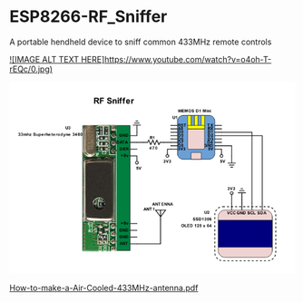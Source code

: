 # ESP8266-RF_Sniffer
A portable hendheld device to sniff common 433MHz remote controls

[![IMAGE ALT TEXT HERE]https://www.youtube.com/watch?v=o4oh-T-rEQc/0.jpg)](https://www.youtube.com/watch?v=o4oh-T-rEQc)

<img src="/resources/RF-Sniffer.png" >


 
<a href="/resources/How-to-make-a-Air-Cooled-433MHz-antenna.pdf">How-to-make-a-Air-Cooled-433MHz-antenna.pdf</a>


